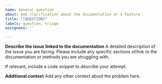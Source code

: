 ```yaml
---
name: General question
about: Ask clarification about the documentation or a feature
title: "[QUESTION]"
labels: question, triage
assignees: ''

---
```


**Describe the issue linked to the documentation**
A detailed description of the issue you are facing. Please include any specific sections of/link to the documentation or methods you are struggling with.

If relevant, include a code snippet to describe your attempt.

**Additional context**
Add any other context about the problem here.

